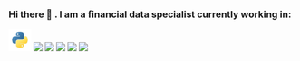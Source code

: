 ### Hi there 👋 . I am a financial data specialist currently working in:

<code><img height="40" src="https://raw.githubusercontent.com/github/explore/80688e429a7d4ef2fca1e82350fe8e3517d3494d/topics/python/python.png" style="background: white; color: black"></code>
<code><img height="40" src="https://raw.githubusercontent.com/pandas-dev/pandas/main/web/pandas/static/img/pandas.svg" style="background: white; color: blue"></code>
<code><img height="40" src="https://numpy.org/doc/stable/_static/numpylogo.svg" style="background: white; color: black"></code>
<code><img height="40" src="https://matplotlib.org/_static/logo2.svg" style="background: white; color: black"></code>
<code><img height="40" src="https://upload.wikimedia.org/wikipedia/commons/thumb/9/93/Amazon_Web_Services_Logo.svg/1200px-Amazon_Web_Services_Logo.svg.png" style="background: white; color: black"></code>
<code><img height="50" src="https://upload.wikimedia.org/wikipedia/commons/thumb/2/29/Postgresql_elephant.svg/1200px-Postgresql_elephant.svg.png" style="background: white; color: black"></code>
